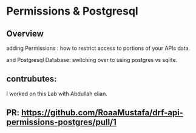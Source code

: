 # Permissions & Postgresql

## Overview

adding Permissions : how to restrict access to portions of your APIs data.

and Postgresql Database: switching over to using postgres vs sqlite.

## contrubutes:

I worked on this Lab with Abdullah elian.


## PR: https://github.com/RoaaMustafa/drf-api-permissions-postgres/pull/1
